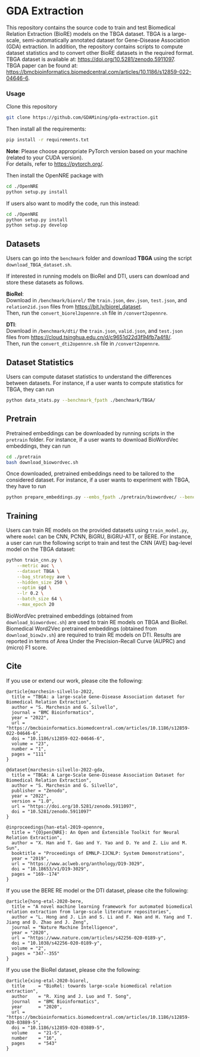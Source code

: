 # GDA Extraction
This repository contains the source code to train and test Biomedical Relation Extraction (BioRE) models on the TBGA dataset. TBGA is a large-scale, semi-automatically annotated dataset for Gene-Disease Association (GDA) extraction. In addition, the repository contains scripts to compute dataset statistics and to convert other BioRE datasets in the required format. <br /> TBGA dataset is available at: https://doi.org/10.5281/zenodo.5911097. <br />  TBGA paper can be found at: https://bmcbioinformatics.biomedcentral.com/articles/10.1186/s12859-022-04646-6.

### Usage

Clone this repository

```bash
git clone https://github.com/GDAMining/gda-extraction.git
```

Then install all the requirements:

```bash
pip install -r requirements.txt
```

**Note**: Please choose appropriate PyTorch version based on your machine (related to your CUDA version). <br /> For details, refer to https://pytorch.org/. 

Then install the OpenNRE package with 
```bash
cd ./OpenNRE
python setup.py install 
```

If users also want to modify the code, run this instead:
```bash
cd ./OpenNRE
python setup.py install
python setup.py develop
```

## Datasets 

Users can go into the `benchmark` folder and download <b>TBGA</b> using the script `download_TBGA_dataset.sh`. 

If interested in running models on BioRel and DTI, users can download and store these datasets as follows.

<b>BioRel</b>: <br />
Download in `/benchmark/biorel/` the `train.json`, `dev.json`, `test.json`, and `relation2id.json` files from https://bit.ly/biorel_dataset. <br />
Then, run the `convert_biorel2opennre.sh` file in `/convert2opennre`.

<b>DTI</b>: <br />
Download in `/benchmark/dti/` the `train.json`, `valid.json`, and `test.json` files from https://cloud.tsinghua.edu.cn/d/c9651d22d3f94fb7a4f8/. <br />
Then, run the `convert_dti2opennre.sh` file in `/convert2opennre`.

## Dataset Statistics

Users can compute dataset statistics to understand the differences between datasets. For instance, if a user wants to compute statistics for TBGA, they can run

```bash
python data_stats.py --benchmark_fpath ./benchmark/TBGA/
```

## Pretrain
Pretrained embeddings can be downloaded by running scripts in the ``pretrain`` folder. For instance, if a user wants to download BioWordVec embeddings, they can run

```bash
cd ./pretrain
bash download_biowordvec.sh
```

Once downloaded, pretrained embeddings need to be tailored to the considered dataset. For instance, if a user wants to experiment with TBGA, they have to run

```bash
python prepare_embeddings.py --embs_fpath ./pretrain/biowordvec/ --benchmark_fpath ./benchmark/TBGA/
```

## Training

Users can train RE models on the provided datasets using ``train_model.py``, where ``model`` can be CNN, PCNN, BiGRU, BiGRU-ATT, or BERE. For instance, a user can run the following script to train and test the CNN (AVE) bag-level model on the TBGA dataset:
```bash
python train_cnn.py \
    --metric auc \
    --dataset TBGA \
    --bag_strategy ave \
    --hidden_size 250 \
    --optim sgd \
    --lr 0.2 \
    --batch_size 64 \
    --max_epoch 20
```

BioWordVec pretrained embeddings (obtained from ``download_biowordvec.sh``) are used to train RE models on TBGA and BioRel. Biomedical Word2Vec pretrained embeddings (obtained from ``download_biow2v.sh``) are required to train RE models on DTI. Results are reported in terms of Area Under the Precision-Recall Curve (AUPRC) and (micro) F1 score.

## Cite

If you use or extend our work, please cite the following:

```
@article{marchesin-silvello-2022,
  title = "TBGA: a large-scale Gene-Disease Association dataset for Biomedical Relation Extraction",
  author = "S. Marchesin and G. Silvello",
  journal = "BMC Bioinformatics",
  year = "2022",
  url = "https://bmcbioinformatics.biomedcentral.com/articles/10.1186/s12859-022-04646-6",
  doi = "10.1186/s12859-022-04646-6",
  volume = "23",
  number = "1",
  pages = "111"
}
```

```
@dataset{marchesin-silvello-2022-gda,
  title = "TBGA: A Large-Scale Gene-Disease Association Dataset for Biomedical Relation Extraction",
  author = "S. Marchesin and G. Silvello",
  publisher = "Zenodo",
  year = "2022",
  version = "1.0",
  url = "https://doi.org/10.5281/zenodo.5911097",
  doi = "10.5281/zenodo.5911097"
}
```

```
@inproceedings{han-etal-2019-opennre,
  title = "{O}pen{NRE}: An Open and Extensible Toolkit for Neural Relation Extraction",
  author = "X. Han and T. Gao and Y. Yao and D. Ye and Z. Liu and M. Sun",
  booktitle = "Proceedings of EMNLP-IJCNLP: System Demonstrations",
  year = "2019",
  url = "https://www.aclweb.org/anthology/D19-3029",
  doi = "10.18653/v1/D19-3029",
  pages = "169--174"
}
```

If you use the BERE RE model or the DTI dataset, please cite the following:

```
@article{hong-etal-2020-bere,
  title = "A novel machine learning framework for automated biomedical relation extraction from large-scale literature repositories",
  author = "L. Hong and J. Lin and S. Li and F. Wan and H. Yang and T. Jiang and D. Zhao and J. Zeng",
  journal = "Nature Machine Intelligence",
  year = "2020",
  url = "https://www.nature.com/articles/s42256-020-0189-y",
  doi = "10.1038/s42256-020-0189-y",
  volume = "2",
  pages = "347--355"	
}
```

If you use the BioRel dataset, please cite the following:

```
@article{xing-etal-2020-biorel,
  title     = "BioRel: towards large-scale biomedical relation extraction",
  author    = "R. Xing and J. Luo and T. Song",
  journal   = "BMC Bioinformatics",
  year      = "2020",
  url = "https://bmcbioinformatics.biomedcentral.com/articles/10.1186/s12859-020-03889-5",
  doi = "10.1186/s12859-020-03889-5",
  volume    = "21-S",
  number    = "16",
  pages     = "543"
}
```
